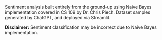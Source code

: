Sentiment analysis built entirely from the ground-up using Naive Bayes implementation covered in CS 109 by Dr. Chris Piech. Dataset samples generated by ChatGPT, and deployed via Streamlit.



**Disclaimer:** Sentiment classification may be incorrect due to Naive Bayes implementation.
